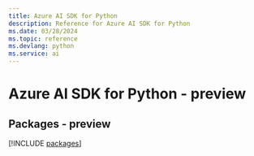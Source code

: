 ```yaml
---
title: Azure AI SDK for Python
description: Reference for Azure AI SDK for Python
ms.date: 03/28/2024
ms.topic: reference
ms.devlang: python
ms.service: ai
---
```

# Azure AI SDK for Python - preview
## Packages - preview
[!INCLUDE [packages](ai-index.md)]